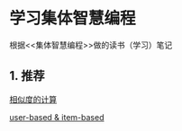 # 学习集体智慧编程

根据<<集体智慧编程>>做的读书（学习）笔记

## 1. 推荐

[相似度的计算](MakingRecommendations/distance.md)

[user-based & item-based](MakingRecommendations/recommend.md)


